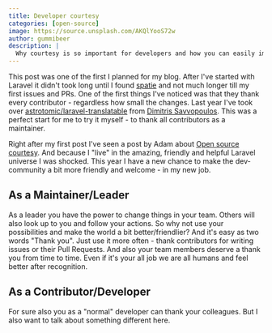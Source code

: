 ```yaml
---
title: Developer courtesy
categories: [open-source]
image: https://source.unsplash.com/AKQlYooS72w
author: gummibeer
description: |
  Why courtesy is so important for developers and how you can easily improve the community.
---
```


This post was one of the first I planned for my blog.
After I've started with Laravel it didn't took long until I found [spatie](https://spatie.be) and not much longer till my first issues and PRs.
One of the first things I've noticed was that they thank every contributor - regardless how small the changes.
Last year I've took over [astrotomic/laravel-translatable](https://github.com/Astrotomic/laravel-translatable) from [Dimitris Savvopoulos](https://twitter.com/dimsav/status/1140750099875860481).
This was a perfect start for me to try it myself - to thank all contributors as a maintainer.

Right after my first post I've seen a post by Adam about [Open source courtesy](https://webwide.io/threads/open-source-courtesy.600/).
And because I "live" in the amazing, friendly and helpful Laravel universe I was shocked.
This year I have a new chance to make the dev-community a bit more friendly and welcome - in my new job.

## As a Maintainer/Leader

As a leader you have the power to change things in your team.
Others will also look up to you and follow your actions.
So why not use your possibilities and make the world a bit better/friendlier?
And it's easy as two words "Thank you".
Just use it more often - thank contributors for writing issues or their Pull Requests.
And also your team members deserve a thank you from time to time.
Even if it's your all job we are all humans and feel better after recognition.

## As a Contributor/Developer

For sure also you as a "normal" developer can thank your colleagues.
But I also want to talk about something different here.
